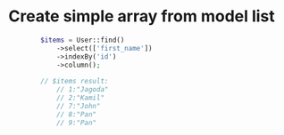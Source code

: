 # Create simple array from model list

```php
        $items = User::find()
            ->select(['first_name'])
            ->indexBy('id')
            ->column();
            
        // $items result:
            // 1:"Jagoda"
            // 2:"Kamil"
            // 7:"John"
            // 8:"Pan"
            // 9:"Pan"
```
